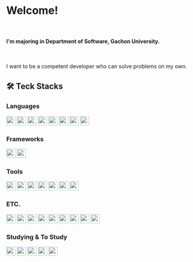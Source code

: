 # Welcome!
<br>

#### I'm majoring in Department of Software, Gachon University.

<br>
<p>I want to be a competent developer who can solve problems on my own. </p> 

## 🛠 Teck Stacks

<h3> Languages </h3>
<p>
<img src="https://img.shields.io/badge/C-A8B9CC?style=flat-square&logo=C&logoColor=FFFFFF" width=auto height=24px/>
<img src="https://img.shields.io/badge/C++-00599C?style=flat-square&logo=C++&logoColor=FFFFFF" width=auto height=24px/>
<img src="https://img.shields.io/badge/Java-FF9900?style=flat-square&logo=JAVA&logoColor=FFFFFF" width=auto height=24px/>
<img src="https://img.shields.io/badge/Python-3776AB?style=flat-square&logo=Python&logoColor=FFFFFF" width=auto height=24px/>
<img src="https://img.shields.io/badge/PHP-777BB4?style=flat-square&logo=PHP&logoColor=FFFFFF" width=auto height=24px/>
<img src="https://img.shields.io/badge/Dart-0175C2?style=flat-square&logo=Dart&logoColor=FFFFFF" width=auto height=24px/>
<img src="https://img.shields.io/badge/JavaScript-F7DF1E?style=flat-square&logo=JavaScript&logoColor=FFFFFF" width=auto height=24px/>
<img src="https://img.shields.io/badge/Kotlin-7F52FF?style=flat-square&logo=Kotlin&logoColor=FFFFFF" width=auto height=24px/>
  </p>
<h3> Frameworks </h3>
<p>
<img src="https://img.shields.io/badge/Android-3DDC84?style=flat-square&logo=Android&logoColor=FFFFFF" width=auto height=24px/>
<img src="https://img.shields.io/badge/Flutter-02569B?style=flat-square&logo=Flutter&logoColor=FFFFFF" width=auto height=24px/>
</p>
<h3> Tools </h3>
<p>
<img src="https://img.shields.io/badge/Visual%20Studio%20Code-007ACC?style=flat-square&logo=Visual%20Studio%20Code&logoColor=FFFFFF" width=auto height=24px/>
<img src="https://img.shields.io/badge/Android%20Studio-3DDC84?style=flat-square&logo=Android%20Studio&logoColor=FFFFFF" width=auto height=24px/>
<img src="https://img.shields.io/badge/Pycharm-000000?style=flat-square&logo=Pycharm&logoColor=FFFFFF" width=auto height=24px/>
<img src="https://img.shields.io/badge/Eclipse-2C2255?style=flat-square&logo=Eclipse&logoColor=FFFFFF" width=auto height=24px/>
<img src="https://img.shields.io/badge/XCode-147EFB?style=flat-square&logo=XCode&logoColor=FFFFFF" width=auto height=24px/>
<img src="https://img.shields.io/badge/GitKraken-179287?style=flat-square&logo=GitKraken&logoColor=FFFFFF" width=auto height=24px/>
<img src="https://img.shields.io/badge/IntelliJIDEA-000000?style=flat-square&logo=IntelliJIDEA&logoColor=FFFFFF" width=auto height=24px/>


</p>
<h3> ETC. </h3>
<p>
<img src="https://img.shields.io/badge/Firebase-FFCA28?style=flat-square&logo=Firebase&logoColor=FFFFFF" width=auto height=24px/>
<img src="https://img.shields.io/badge/Arduino-00979D?style=flat-square&logo=Arduino&logoColor=FFFFFF" width=auto height=24px/>
<img src="https://img.shields.io/badge/MySQL-4479A1?style=flat-square&logo=MySQL&logoColor=FFFFFF" width=auto height=24px/>
<img src="https://img.shields.io/badge/SQLite-003B57?style=flat-square&logo=SQLite&logoColor=FFFFFF" width=auto height=24px/>
<img src="https://img.shields.io/badge/Git-F05032?style=flat-square&logo=Git&logoColor=FFFFFF" width=auto height=24px/>
<img src="https://img.shields.io/badge/Notion-000000?style=flat-square&logo=Notion&logoColor=FFFFFF" width=auto height=24px/>
<img src="https://img.shields.io/badge/Slack-4A154B?style=flat-square&logo=Slack&logoColor=FFFFFF" width=auto height=24px/>
<img src="https://img.shields.io/badge/MarkDown-000000?style=flat-square&logo=MarkDown&logoColor=FFFFFF" width=auto height=24px/>
<img src="https://img.shields.io/badge/Amazon EC2-FF9900?style=flat-square&logo=Amazon ec2&logoColor=FFFFFF" width=auto height=24px/>
  
</p>
<h3> Studying & To Study </h3>
<p>
<img src="https://img.shields.io/badge/MongoDB-47A248?style=flat-square&logo=MongoDB&logoColor=FFFFFF" width=auto height=24px/>
<img src="https://img.shields.io/badge/Node.js-339933?style=flat-square&logo=Node.js&logoColor=FFFFFF" width=auto height=24px/>
<img src="https://img.shields.io/badge/Spring-6DB33F?style=flat-square&logo=Spring&logoColor=FFFFFF" width=auto height=24px/>
<img src="https://img.shields.io/badge/SpringBoot-6DB33F?style=flat-square&logo=SpringBoot&logoColor=FFFFFF" width=auto height=24px/>
<img src="https://img.shields.io/badge/Django-092E20?style=flat-square&logo=Django&logoColor=FFFFFF" width=auto height=24px/>
</p>

<!--
**SeungGun/SeungGun** is a ✨ _special_ ✨ repository because its `README.md` (this file) appears on your GitHub profile.

Here are some ideas to get you started:

- 🔭 I’m currently working on ...
- 🌱 I’m currently learning ...
- 👯 I’m looking to collaborate on ...
- 🤔 I’m looking for help with ...
- 💬 Ask me about ...
- 📫 How to reach me: ...
- 😄 Pronouns: ...
- ⚡ Fun fact: ...
-->
